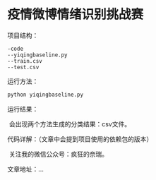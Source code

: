 # 疫情微博情绪识别挑战赛

项目结构：

```
-code
--yiqingbaseline.py
--train.csv
--test.csv
```



运行方法：

```python
python yiqingbaseline.py
```



运行结果：

​		会出现两个方法生成的分类结果：csv文件。



代码详解：（文章中会提到项目使用的依赖包的版本）

​		关注我的微信公众号：疯狂的奈瑞。

文章地址：...

